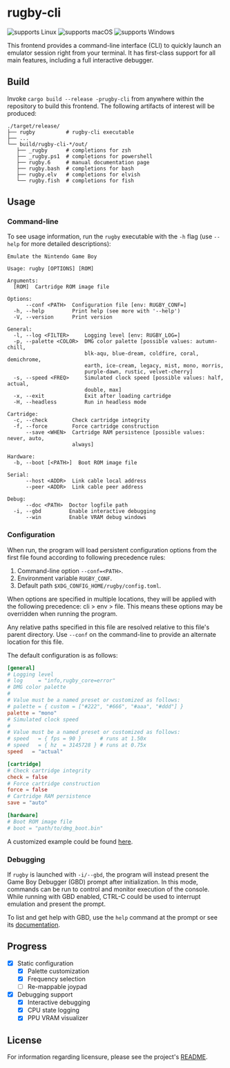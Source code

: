 # rugby-cli

![supports Linux][nix.badge]
![supports macOS][mac.badge]
![supports Windows][win.badge]

This frontend provides a command-line interface (CLI) to quickly launch an
emulator session right from your terminal. It has first-class support for all
main features, including a full interactive debugger.

## Build

Invoke `cargo build --release -prugby-cli` from anywhere within the repository to
build this frontend. The following artifacts of interest will be produced:

```
./target/release/
├── rugby          # rugby-cli executable
├── ...
└── build/rugby-cli-*/out/
   ├── _rugby      # completions for zsh
   ├── _rugby.ps1  # completions for powershell
   ├── rugby.6     # manual documentation page
   ├── rugby.bash  # completions for bash
   ├── rugby.elv   # completions for elvish
   └── rugby.fish  # completions for fish
```

## Usage

### Command-line

To see usage information, run the `rugby` executable with the `-h` flag (use
`--help` for more detailed descriptions):

```
Emulate the Nintendo Game Boy

Usage: rugby [OPTIONS] [ROM]

Arguments:
  [ROM]  Cartridge ROM image file

Options:
      --conf <PATH>  Configuration file [env: RUGBY_CONF=]
  -h, --help         Print help (see more with '--help')
  -V, --version      Print version

General:
  -l, --log <FILTER>     Logging level [env: RUGBY_LOG=]
  -p, --palette <COLOR>  DMG color palette [possible values: autumn-chill,
                         blk-aqu, blue-dream, coldfire, coral, demichrome,
                         earth, ice-cream, legacy, mist, mono, morris,
                         purple-dawn, rustic, velvet-cherry]
  -s, --speed <FREQ>     Simulated clock speed [possible values: half, actual,
                         double, max]
  -x, --exit             Exit after loading cartridge
  -H, --headless         Run in headless mode

Cartridge:
  -c, --check        Check cartridge integrity
  -f, --force        Force cartridge construction
      --save <WHEN>  Cartridge RAM persistence [possible values: never, auto,
                     always]

Hardware:
  -b, --boot [<PATH>]  Boot ROM image file

Serial:
      --host <ADDR>  Link cable local address
      --peer <ADDR>  Link cable peer address

Debug:
      --doc <PATH>  Doctor logfile path
  -i, --gbd         Enable interactive debugging
      --win         Enable VRAM debug windows
```

### Configuration

When run, the program will load persistent configuration options from the first
file found according to following precedence rules:
1. Command-line option `--conf=<PATH>`.
1. Environment variable `RUGBY_CONF`.
1. Default path `$XDG_CONFIG_HOME/rugby/config.toml`.

When options are specified in multiple locations, they will be applied with the
following precedence: cli > env > file. This means these options may be
overridden when running the program.

Any relative paths specified in this file are resolved relative to this file's
parent directory. Use `--conf` on the command-line to provide an alternate
location for this file.

The default configuration is as follows:

```toml
[general]
# Logging level
# log     = "info,rugby_core=error"
# DMG color palette
#
# Value must be a named preset or customized as follows:
# palette = { custom = ["#222", "#666", "#aaa", "#ddd"] }
palette = "mono"
# Simulated clock speed
#
# Value must be a named preset or customized as follows:
# speed   = { fps = 90 }      # runs at 1.50x
# speed   = { hz  = 3145728 } # runs at 0.75x
speed   = "actual"

[cartridge]
# Check cartridge integrity
check = false
# Force cartridge construction
force = false
# Cartridge RAM persistence
save = "auto"

[hardware]
# Boot ROM image file
# boot = "path/to/dmg_boot.bin"
```

A customized example could be found [here][config].

### Debugging

If `rugby` is launched with `-i/--gbd`, the program will instead present the
Game Boy Debugger (GBD) prompt after initialization. In this mode, commands can
be run to control and monitor execution of the console. While running with GBD
enabled, CTRL-C could be used to interrupt emulation and present the prompt.

To list and get help with GBD, use the `help` command at the prompt or see its
[documentation](/gbd/README.md).

## Progress

- [x] Static configuration
  - [x] Palette customization
  - [x] Frequency selection
  - [ ] Re-mappable joypad
- [x] Debugging support
  - [x] Interactive debugging
  - [x] CPU state logging
  - [x] PPU VRAM visualizer

## License

For information regarding licensure, please see the project's [README][license].

<!--
  Reference-style links
-->

<!-- Badges -->
[mac.badge]: https://img.shields.io/badge/macOS-000?logo=apple&logoColor=fff
[nix.badge]: https://img.shields.io/badge/Linux-FCC624?logo=linux&logoColor=000
[win.badge]: https://img.shields.io/badge/Windows-0078D4?logo=windows&logoColor=fff

<!-- Usage -->
[config]:  ./docs/config.toml

<!-- License -->
[license]: /README.md#license
